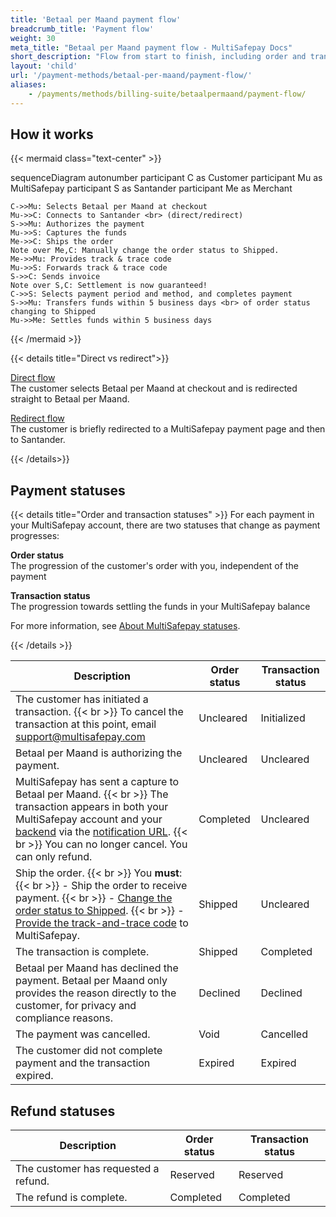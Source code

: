 ```yaml
---
title: 'Betaal per Maand payment flow'
breadcrumb_title: 'Payment flow'
weight: 30
meta_title: "Betaal per Maand payment flow - MultiSafepay Docs"
short_description: "Flow from start to finish, including order and transaction status changes"
layout: 'child'
url: '/payment-methods/betaal-per-maand/payment-flow/'
aliases: 
    - /payments/methods/billing-suite/betaalpermaand/payment-flow/
---
```


## How it works

{{< mermaid class="text-center" >}}

sequenceDiagram
    autonumber
    participant C as Customer
    participant Mu as MultiSafepay
    participant S as Santander
    participant Me as Merchant

    C->>Mu: Selects Betaal per Maand at checkout
    Mu->>C: Connects to Santander <br> (direct/redirect)
    S->>Mu: Authorizes the payment
    Mu->>S: Captures the funds
    Me->>C: Ships the order
    Note over Me,C: Manually change the order status to Shipped. 
    Me->>Mu: Provides track & trace code
    Mu->>S: Forwards track & trace code 
    S->>C: Sends invoice 
    Note over S,C: Settlement is now guaranteed!
    C->>S: Selects payment period and method, and completes payment 
    S->>Mu: Transfers funds within 5 business days <br> of order status changing to Shipped
    Mu->>Me: Settles funds within 5 business days

{{< /mermaid >}}
&nbsp;  

{{< details title="Direct vs redirect">}}

[Direct flow](/api/#santander-betaal-per-maand---direct)  
The customer selects Betaal per Maand at checkout and is redirected straight to Betaal per Maand.  

[Redirect flow](/api/#santander-betaal-per-maand---redirect)  
The customer is briefly redirected to a MultiSafepay payment page and then to Santander. 

{{< /details>}}

## Payment statuses

{{< details title="Order and transaction statuses" >}}
For each payment in your MultiSafepay account, there are two statuses that change as payment progresses:

**Order status**  
The progression of the customer's order with you, independent of the payment

**Transaction status**  
The progression towards settling the funds in your MultiSafepay balance

For more information, see [About MultiSafepay statuses](/payments/multisafepay-statuses/).

{{< /details >}}

| Description | Order status | Transaction status |
|---|---|---|
| The customer has initiated a transaction. {{< br >}} To cancel the transaction at this point, email <support@multisafepay.com> | Uncleared   | Initialized  |
| Betaal per Maand is authorizing the payment. | Uncleared   | Uncleared  |
| MultiSafepay has sent a capture to Betaal per Maand. {{< br >}} The transaction appears in both your MultiSafepay account and your [backend](/getting-started/glossary/#backend) via the [notification URL](/developer/api/notification-url/). {{< br >}} You can no longer cancel. You can only refund. | Completed  | Uncleared  |
| Ship the order. {{< br >}} You **must**: {{< br >}} - Ship the order to receive payment. {{< br >}} - [Change the order status to Shipped](/payments/methods/billing-suite/betaalpermaand/user-guide/changing-order-status-to-shipped/). {{< br >}} - [Provide the track-and-trace code](/payments/methods/billing-suite/betaalpermaand/faq/providing-track-and-trace/) to MultiSafepay. | Shipped | Uncleared |
| The transaction is complete. | Shipped    | Completed  |
| Betaal per Maand has declined the payment. Betaal per Maand only provides the reason directly to the customer, for privacy and compliance reasons. | Declined   | Declined   |
| The payment was cancelled.   | Void   | Cancelled   |
| The customer did not complete payment and the transaction expired. | Expired | Expired  |

## Refund statuses

| Description   | Order status | Transaction status |
|----|----|---|
| The customer has requested a refund. | Reserved    | Reserved   |
| The refund is complete.  | Completed      | Completed   |

